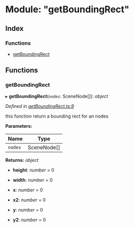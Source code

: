 
# Module: "getBoundingRect"

## Index

### Functions

* [getBoundingRect](_getboundingrect_.md#getboundingrect)

## Functions

###  getBoundingRect

▸ **getBoundingRect**(`nodes`: SceneNode[]): *object*

*Defined in [getBoundingRect.ts:9](https://github.com/figma-plugin-helper-functions/figma-plugin-helpers/blob/7c4bed4/src/helpers/getBoundingRect.ts#L9)*

 this function return a bounding rect for an nodes

**Parameters:**

Name | Type |
------ | ------ |
`nodes` | SceneNode[] |

**Returns:** *object*

* **height**: *number* = 0

* **width**: *number* = 0

* **x**: *number* = 0

* **x2**: *number* = 0

* **y**: *number* = 0

* **y2**: *number* = 0
